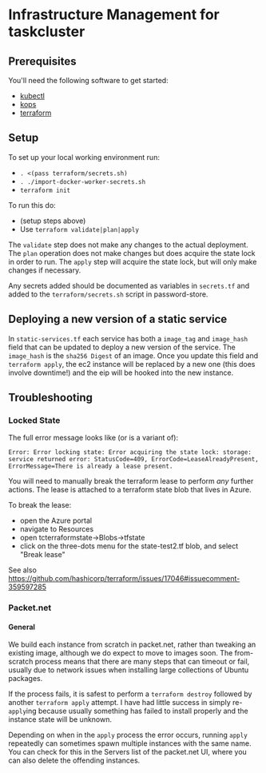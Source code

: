 # Infrastructure Management for taskcluster

## Prerequisites

You'll need the following software to get started:
* [kubectl](https://kubernetes.io/docs/tasks/tools/install-kubectl/)
* [kops](https://github.com/kubernetes/kops)
* [terraform](https://www.terraform.io/)

## Setup

To set up your local working environment run:
 * `. <(pass terraform/secrets.sh)`
 * `. ./import-docker-worker-secrets.sh`
 * `terraform init`

To run this do:
 * (setup steps above)
 * Use `terraform validate|plan|apply`

The `validate` step does not make any changes to the actual deployment.  The
`plan` operation does not make changes but does acquire the state lock in order
to run.  The `apply` step will acquire the state lock, but will only make
changes if necessary.

Any secrets added should be documented as variables in `secrets.tf` and added
to the `terraform/secrets.sh` script in password-store.

## Deploying a new version of a static service

In `static-services.tf` each service has both a `image_tag` and `image_hash`
field that can be updated to deploy a new version of the service. The
`image_hash` is the `sha256 Digest` of an image. Once you update this field and
`terraform apply`, the ec2 instance will be replaced by a new one (this does
involve downtime!) and the eip will be hooked into the new instance.

## Troubleshooting

### Locked State

The full error message looks like (or is a variant of):

`Error: Error locking state: Error acquiring the state lock: storage: service returned error: StatusCode=409, ErrorCode=LeaseAlreadyPresent, ErrorMessage=There is already a lease present.`

You will need to manually break the terraform lease to perform *any* further
actions. The lease is attached to a terraform state blob that lives in Azure.

To break the lease:
* open the Azure portal
* navigate to Resources
* open tcterraformstate->Blobs->tfstate
* click on the three-dots menu for the state-test2.tf blob, and select "Break lease"

See also https://github.com/hashicorp/terraform/issues/17046#issuecomment-359597285

### Packet.net

#### General

We build each instance from scratch in packet.net, rather than tweaking an
existing image, although we do expect to move to images soon. The from-scratch
process means that there are many steps that can timeout or fail, usually due
to network issues when installing large collections of Ubuntu packages.

If the process fails, it is safest to perform a `terraform destroy` followed
by another `terraform apply` attempt. I have had little success in simply
re-`apply`ing because usually something has failed to install properly and
the instance state will be unknown.

Depending on when in the `apply` process the error occurs, running `apply`
repeatedly can sometimes spawn multiple instances with the same name. You
can check for this in the Servers list of the packet.net UI, where you can
also delete the offending instances.

